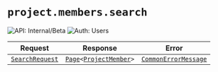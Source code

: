 # `project.members.search`

![API: Internal/Beta](https://img.shields.io/static/v1?label=API&message=Internal/Beta&color=red&style=flat-square)
![Auth: Users](https://img.shields.io/static/v1?label=Auth&message=Users&color=informational&style=flat-square)



| Request | Response | Error |
|---------|----------|-------|
|<code><a href='#searchrequest'>SearchRequest</a></code>|<code><a href='/docs/reference/dk.sdu.cloud.Page.md'>Page</a>&lt;<a href='/docs/reference/dk.sdu.cloud.project.api.ProjectMember.md'>ProjectMember</a>&gt;</code>|<code><a href='/docs/reference/dk.sdu.cloud.CommonErrorMessage.md'>CommonErrorMessage</a></code>|



